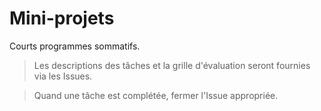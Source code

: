 # Mini-projets

Courts programmes sommatifs.

>Les descriptions des tâches et la grille d'évaluation seront fournies via les Issues.

>Quand une tâche est complétée, fermer l'Issue appropriée.
